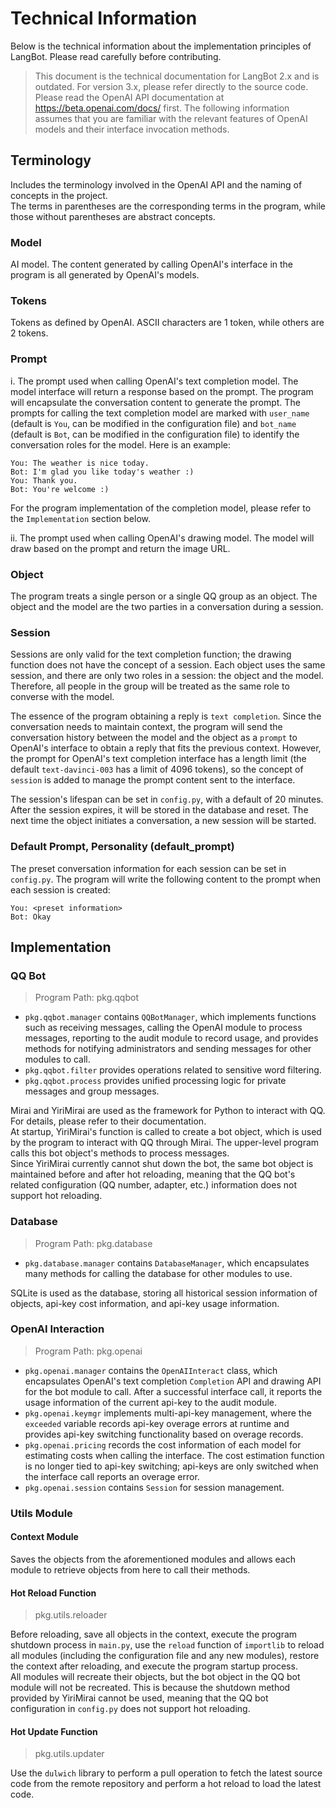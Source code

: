 # Technical Information

Below is the technical information about the implementation principles of LangBot. Please read carefully before contributing.

> This document is the technical documentation for LangBot 2.x and is outdated. For version 3.x, please refer directly to the source code.  
> Please read the OpenAI API documentation at https://beta.openai.com/docs/ first. The following information assumes that you are familiar with the relevant features of OpenAI models and their interface invocation methods.

## Terminology

Includes the terminology involved in the OpenAI API and the naming of concepts in the project.  
The terms in parentheses are the corresponding terms in the program, while those without parentheses are abstract concepts.

### Model

AI model. The content generated by calling OpenAI's interface in the program is all generated by OpenAI's models.

### Tokens

Tokens as defined by OpenAI. ASCII characters are 1 token, while others are 2 tokens.

### Prompt

i. The prompt used when calling OpenAI's text completion model. The model interface will return a response based on the prompt. The program will encapsulate the conversation content to generate the prompt. The prompts for calling the text completion model are marked with `user_name` (default is `You`, can be modified in the configuration file) and `bot_name` (default is `Bot`, can be modified in the configuration file) to identify the conversation roles for the model. Here is an example:

```
You: The weather is nice today.
Bot: I'm glad you like today's weather :)
You: Thank you.
Bot: You're welcome :)
```
For the program implementation of the completion model, please refer to the `Implementation` section below.

ii. The prompt used when calling OpenAI's drawing model. The model will draw based on the prompt and return the image URL.

### Object

The program treats a single person or a single QQ group as an object. The object and the model are the two parties in a conversation during a session.

### Session

Sessions are only valid for the text completion function; the drawing function does not have the concept of a session. Each object uses the same session, and there are only two roles in a session: the object and the model. Therefore, all people in the group will be treated as the same role to converse with the model.  

The essence of the program obtaining a reply is `text completion`.
Since the conversation needs to maintain context, the program will send the conversation history between the model and the object as a `prompt` to OpenAI's interface to obtain a reply that fits the previous context.
However, the prompt for OpenAI's text completion interface has a length limit (the default `text-davinci-003` has a limit of 4096 tokens),
so the concept of `session` is added to manage the prompt content sent to the interface.  

The session's lifespan can be set in `config.py`, with a default of 20 minutes. After the session expires, it will be stored in the database and reset. The next time the object initiates a conversation, a new session will be started.

### Default Prompt, Personality (default_prompt)

The preset conversation information for each session can be set in `config.py`. The program will write the following content to the prompt when each session is created:

```
You: <preset information>
Bot: Okay
```

## Implementation

### QQ Bot

> Program Path:
> pkg.qqbot

- `pkg.qqbot.manager` contains `QQBotManager`, which implements functions such as receiving messages, calling the OpenAI module to process messages, reporting to the audit module to record usage, and provides methods for notifying administrators and sending messages for other modules to call.  
- `pkg.qqbot.filter` provides operations related to sensitive word filtering.  
- `pkg.qqbot.process` provides unified processing logic for private messages and group messages.  

Mirai and YiriMirai are used as the framework for Python to interact with QQ. For details, please refer to their documentation.  
At startup, YiriMirai's function is called to create a bot object, which is used by the program to interact with QQ through Mirai. The upper-level program calls this bot object's methods to process messages.    
Since YiriMirai currently cannot shut down the bot, the same bot object is maintained before and after hot reloading, meaning that the QQ bot's related configuration (QQ number, adapter, etc.) information does not support hot reloading.

### Database

> Program Path:
> pkg.database

- `pkg.database.manager` contains `DatabaseManager`, which encapsulates many methods for calling the database for other modules to use.  

SQLite is used as the database, storing all historical session information of objects, api-key cost information, and api-key usage information.  

### OpenAI Interaction

> Program Path:
> pkg.openai

- `pkg.openai.manager` contains the `OpenAIInteract` class, which encapsulates OpenAI's text completion `Completion` API and drawing API for the bot module to call. After a successful interface call, it reports the usage information of the current api-key to the audit module.
- `pkg.openai.keymgr` implements multi-api-key management, where the `exceeded` variable records api-key overage errors at runtime and provides api-key switching functionality based on overage records.
- `pkg.openai.pricing` records the cost information of each model for estimating costs when calling the interface. The cost estimation function is no longer tied to api-key switching; api-keys are only switched when the interface call reports an overage error.
- `pkg.openai.session` contains `Session` for session management.

### Utils Module

#### Context Module

Saves the objects from the aforementioned modules and allows each module to retrieve objects from here to call their methods.

#### Hot Reload Function
  
> pkg.utils.reloader

Before reloading, save all objects in the context, execute the program shutdown process in `main.py`, use the `reload` function of `importlib` to reload all modules (including the configuration file and any new modules), restore the context after reloading, and execute the program startup process.  
All modules will recreate their objects, but the bot object in the QQ bot module will not be recreated. This is because the shutdown method provided by YiriMirai cannot be used, meaning that the QQ bot configuration in `config.py` does not support hot reloading.

#### Hot Update Function

> pkg.utils.updater

Use the `dulwich` library to perform a pull operation to fetch the latest source code from the remote repository and perform a hot reload to load the latest code.